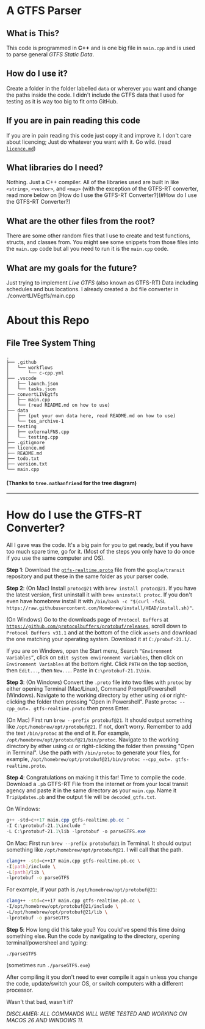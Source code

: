 # A GTFS Parser
## What is This?
This code is programmed in **C++** and is one big file in `main.cpp` and is used to parse general *GTFS Static Data*. 

## How do I use it?
Create a folder in the folder labelled `data` or wherever you want and change the paths inside the code. I didn't include the GTFS data that I used for testing as it is way too big to fit onto GitHub. 

## If you are in pain reading this code
If you are in pain reading this code just copy it and improve it. I don't care about licencing; Just do whatever you want with it. Go wild. (read [`licence.md`](licence.md))

## What libraries do I need?
Nothing. Just a C++ compiler. All of the libraries used are built in like `<string>`, `<vector>`, and `<map>` (with the exception of the GTFS-RT converter, read more below on [How do I use the GTFS-RT Converter?](#How do I use the GTFS-RT Converter?)

## What are the other files from the root?
There are some other random files that I use to create and test functions, structs, and classes from. You might see some snippets from those files into the `main.cpp` code but all you need to run it is the `main.cpp` code.

## What are my goals for the future?
Just trying to implement *Live GTFS* (also known as GTFS-RT) Data including schedules and bus locations. I already created a .bd file converter in ./convertLIVEgtfs/main.cpp

# About this Repo

## File Tree System Thing

```
.
├── .github
│   └── workflows
│       └── c-cpp.yml
├── .vscode
│   ├── launch.json
│   └── tasks.json
├── convertLIVEgtfs
│   ├── main.cpp
│   └── (read README.md on how to use)
├── data
│   ├── (put your own data here, read README.md on how to use)
│   └── tes_archive-1
├── testing
│   ├── externalFNS.cpp
│   └── testing.cpp
├── .gitignore
├── licence.md
├── README.md
├── todo.txt
├── version.txt
└── main.cpp
```
#### (Thanks to `tree.nathanfriend` for the tree diagram)

---

# How do I use the GTFS-RT Converter?
All I gave was the code. It's a big pain for you to get ready, but if you have too much spare time, go for it. (Most of the steps you only have to do once if you use the same computer and OS).

**Step 1**: Download the  [`gtfs-realtime.proto`](https://github.com/google/transit/blob/master/gtfs-realtime/proto/gtfs-realtime.proto) file from the `google/transit` repository and put these in the same folder as your parser code. 

**Step 2**: (On Mac) Install `protoc@21` with `brew install protoc@21`. If you have the latest version, first uninstall it with `brew uninstall protoc`. If you don't even have homebrew install it with `/bin/bash -c "$(curl -fsSL https://raw.githubusercontent.com/Homebrew/install/HEAD/install.sh)"`. 

(On Windows) Go to the downloads page of `Protocol Buffers` at [`https://github.com/protocolbuffers/protobuf/releases`](https://github.com/protocolbuffers/protobuf/releases), scroll down to `Protocol Buffers v31.1` and at the bottom of the click `assets` and download the one matching your operating system. Download it at `C:/probuf-21.1/`.

If you are on Windows, open the Start menu, Search `“Environment Variables”`, click on `Edit system environment variables`, then click on  `Environment Variables` at the bottom right. Click `PATH` on the top section, then `Edit...`, then `New...`. Paste in `C:\protobuf-21.1\bin`. 

**Step 3**: (On Windows) Convert the `.proto` file into two files with `protoc` by either opening Terminal (Mac/Linux), Command Prompt/Powershell (Windows). Navigate to the working directory by ether using `cd` or right-clicking the folder then pressing "Open in Powershell". Paste `protoc --cpp_out=. gtfs-realtime.proto` then press Enter. 

(On Mac) First run  `brew --prefix protobuf@21`. It should output something like `/opt/homebrew/opt/protobuf@21`. If not, don't worry. Remember to add the text `/bin/protoc` at the end of it. For example, `/opt/homebrew/opt/protobuf@21/bin/protoc`. Navigate to the working directory by ether using `cd` or right-clicking the folder then pressing "Open in Terminal". Use the path with `/bin/protoc` to generate your files, for example, `/opt/homebrew/opt/protobuf@21/bin/protoc --cpp_out=. gtfs-realtime.proto`.


**Step 4**: Congratulations on making it this far! Time to compile the code. Download a `.pb` GTFS-RT File from the internet or from your local transit agency and paste it in the same directory as your `main.cpp`. Name it `TripUpdates.pb` and the output file will be `decoded_gtfs.txt`.

On Windows:
```powershell
g++ -std=c++17 main.cpp gtfs-realtime.pb.cc ^
-I C:\protobuf-21.1\include ^
-L C:\protobuf-21.1\lib -lprotobuf -o parseGTFS.exe
```

On Mac:
First run  `brew --prefix protobuf@21` in Terminal. It should output something like `/opt/homebrew/opt/protobuf@21`. I will call that the path. 
```bash
clang++ -std=c++17 main.cpp gtfs-realtime.pb.cc \
-I[path]/include \
-L[path]/lib \
-lprotobuf -o parseGTFS
```
For example, if your path is `/opt/homebrew/opt/protobuf@21`:
```bash
clang++ -std=c++17 main.cpp gtfs-realtime.pb.cc \
-I/opt/homebrew/opt/protobuf@21/include \
-L/opt/homebrew/opt/protobuf@21/lib \
-lprotobuf -o parseGTFS
```

**Step 5**: How long did this take you? You could've spend this time doing something else. Run the code by navigating to the directory, opening terminal/powersheel and typing:

`./parseGTFS`

(sometimes run `./parseGTFS.exe`)

After compiling it you don't need to ever compile it again unless you change the code, update/switch your OS, or switch computers with a different processor.

Wasn't that bad, wasn't it?

*DISCLAMER: ALL COMMANDS WILL WERE TESTED AND WORKING ON MACOS 26 AND WINDOWS 11.*


